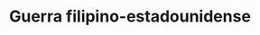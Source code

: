 ﻿---
title: "Guerra filipino-estadounidense"
permalink: periodes_324.html
layout: periode
dataInici: 1899-02-04
dataFi: 1902-04-16
sidebar: periodes
pares:
  - id: 471
    title: "Época Victoriana"
    dataInici: "(1837)"
    dataFi: "(1901)"

fills:
jocsPrincipals:
  - title: "Amigos and Insurrectos"
    bggId: 115128

  - title: "Bolos and Krags: The Philippine American War 1899-1902"
    bggId: 31768
    dataInici: 
    dataFi: 

jocsEscenaris:
jocsEpoca:
jocsEpocaEscenaris:
---
